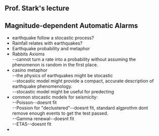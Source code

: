 Prof. Stark's lecture  
-------------------  

Magnitude-dependent Automatic Alarms  
-----  
* earthquake follow a stocastic process?  
* Rainfall relates with earthquakes?  
* Earthquake probability and metaphor  
* Rabbits Axioms  
--cannot turn a rate into a probability without assuming the phenomenon is random in the first place.  
* casino metaphor  
--the physics of earthquakes might be stocastic  
--stocastic model might provide a compact, accurate description of earthquake phenomenology.  
--stocastic model might be useful for predecting  
* common stocastic models for seismicity:  
--Poisson--doesnt fit  
--Possion for "declustered"--doesnt fit, standard algprothm dont remove enough events to get the test passed.   
--Gamma renewal--doesnt fit  
--ETAS--doesnt fit  
* 
